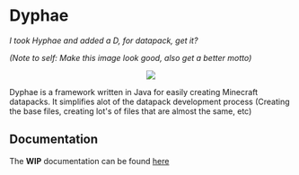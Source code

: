 # Dyphae
*I took Hyphae and added a D, for datapack, get it?*

*(Note to self: Make this image look good, also get a better motto)*
<p style="text-align:center;"><image src="https://github.com/Dyphae/Dyphae/blob/master/Images/DyLogo.png"></image></p>

Dyphae is a framework written in Java for easily creating Minecraft datapacks.
It simplifies alot of the datapack development process (Creating the base files, creating lot's of files that are almost the same, etc)

## Documentation
The **WIP** documentation can be found [here](https://dyphae.github.io/Documentation/)
